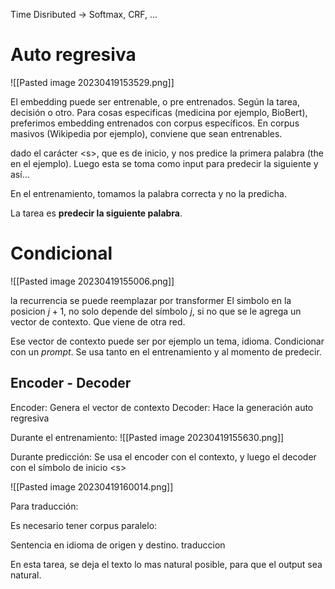 
Time Disributed -> Softmax, CRF, ...

# Auto regresiva

![[Pasted image 20230419153529.png]]

El embedding puede ser entrenable, o pre entrenados. Según la tarea, decisión o otro. Para cosas especificas (medicina por ejemplo, BioBert), preferimos embedding entrenados con corpus específicos. 
En corpus masivos (Wikipedia por ejemplo), conviene que sean entrenables.

dado el carácter \<s\>, que es de inicio, y nos predice la primera palabra (the en el ejemplo). Luego esta se toma como input para predecir la siguiente y así...

En el entrenamiento, tomamos la palabra correcta y no la predicha.

La tarea es **predecir la siguiente palabra**.

# Condicional

![[Pasted image 20230419155006.png]]

la recurrencia se puede reemplazar por transformer
El simbolo en la posicion $j+1$, no solo depende del símbolo $j$, si no que se le agrega un vector de contexto. Que viene de otra red. 

Ese vector de contexto puede ser por ejemplo un tema, idioma. Condicionar con un *prompt*.
Se usa tanto en el entrenamiento y al momento de predecir.

## Encoder - Decoder

Encoder: Genera el vector de contexto
Decoder: Hace la generación auto regresiva

Durante el entrenamiento:
![[Pasted image 20230419155630.png]]

Durante predicción:
Se usa el encoder con el contexto, y luego el decoder con el símbolo de inicio \<s\>

![[Pasted image 20230419160014.png]]

Para traducción:

Es necesario tener corpus paralelo:

Sentencia en idioma de origen y destino.
traduccion

En esta tarea, se deja el texto lo mas natural posible, para que el output sea natural.
